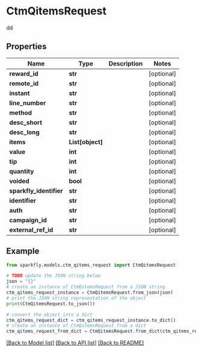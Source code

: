 # CtmQitemsRequest

dd

## Properties

Name | Type | Description | Notes
------------ | ------------- | ------------- | -------------
**reward_id** | **str** |  | [optional] 
**remote_id** | **str** |  | [optional] 
**instant** | **str** |  | [optional] 
**line_number** | **str** |  | [optional] 
**method** | **str** |  | [optional] 
**desc_short** | **str** |  | [optional] 
**desc_long** | **str** |  | [optional] 
**items** | **List[object]** |  | [optional] 
**value** | **int** |  | [optional] 
**tip** | **int** |  | [optional] 
**quantity** | **int** |  | [optional] 
**voided** | **bool** |  | [optional] 
**sparkfly_identifier** | **str** |  | [optional] 
**identifier** | **str** |  | [optional] 
**auth** | **str** |  | [optional] 
**campaign_id** | **str** |  | [optional] 
**external_ref_id** | **str** |  | [optional] 

## Example

```python
from sparkfly.models.ctm_qitems_request import CtmQitemsRequest

# TODO update the JSON string below
json = "{}"
# create an instance of CtmQitemsRequest from a JSON string
ctm_qitems_request_instance = CtmQitemsRequest.from_json(json)
# print the JSON string representation of the object
print(CtmQitemsRequest.to_json())

# convert the object into a dict
ctm_qitems_request_dict = ctm_qitems_request_instance.to_dict()
# create an instance of CtmQitemsRequest from a dict
ctm_qitems_request_from_dict = CtmQitemsRequest.from_dict(ctm_qitems_request_dict)
```
[[Back to Model list]](../README.md#documentation-for-models) [[Back to API list]](../README.md#documentation-for-api-endpoints) [[Back to README]](../README.md)


